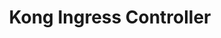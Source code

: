 ---
title: Kong Ingress Controller
type: explanation
purpose: |
  Provide an overview of KIC and what it's used for
---